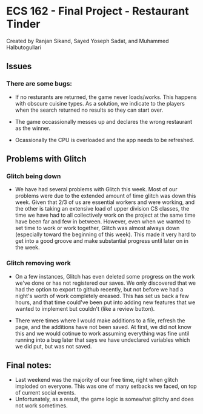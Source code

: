 # ECS 162 - Final Project - Restaurant Tinder

Created by Ranjan Sikand, Sayed Yoseph Sadat, and Muhammed Halbutogullari

## Issues

### There are some bugs:

- If no resturants are returned, the game never loads/works. This happens with obscure cuisine types.
  As a solution, we indicate to the players when the search returned no results so they can start over.

- The game occassionally messes up and declares the wrong restaurant as the winner.

- Ocassionally the CPU is overloaded and the app needs to be refreshed.

## Problems with Glitch

### Glitch being down

- We have had several problems with Glitch this week. Most of our problems were due to the extended amount of time glitch was down this week.
  Given that 2/3 of us are essential workers and were working, and the other is taking an extensive load of upper division CS classes, the time
  we have had to all collectively work on the project at the same time have been far and few in between. However, even when we wanted to set time
  to work or work together, Glitch was almost always down (especially toward the beginning of this week). This made it very hard to get into a good
  groove and make substantial progress until later on in the week.

### Glitch removing work

- On a few instances, Glitch has even deleted some progress on the work we've done or has not registered our saves. 
  We only discovered that we had the option to export to github recently, but not before we had a night's worth of work completely ereased. 
  This has set us back a few hours, and that time could've been put into adding new features that we wanted to implement but couldn't (like a review button).

- There were times where I would make additions to a file, refresh the page, and the additions have not been saved. At first, we did not know this
  and we would cotinue to work assuming everything was fine until running into a bug later that says we have undeclared variables which we did
  put, but was not saved.

## Final notes:

- Last weekend was the majority of our free time, right when glitch imploded on everyone. This was one of many setbacks we faced, on top of current social events.
- Unfortunately, as a result, the game logic is somewhat glitchy and does not work sometimes.

